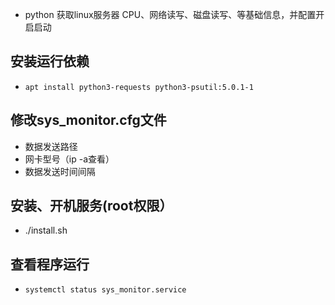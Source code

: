 - python 获取linux服务器 CPU、网络读写、磁盘读写、等基础信息，并配置开启启动

## 安装运行依赖
- `apt install python3-requests python3-psutil:5.0.1-1`

## 修改sys_monitor.cfg文件
- 数据发送路径
- 网卡型号（ip -a查看）
- 数据发送时间间隔

## 安装、开机服务(root权限）
- ./install.sh

## 查看程序运行
- `systemctl status sys_monitor.service`
